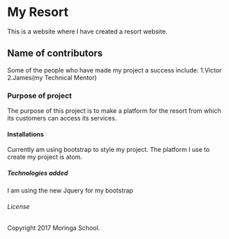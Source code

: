 # My Resort
This is a website where I have created a resort website.

## Name of contributors
Some of the people who have made my project a success include:
1.Victor
2.James(my Technical Mentor)

### Purpose of project
The purpose of this project is to make a platform for the resort from which its customers can access its services.

#### Installations
Currently am using bootstrap to style my project.
The platform I use to create my project is atom.

##### Technologies added
I am using the new Jquery for my bootstrap

###### License
Copyright 2017 Moringa School.
